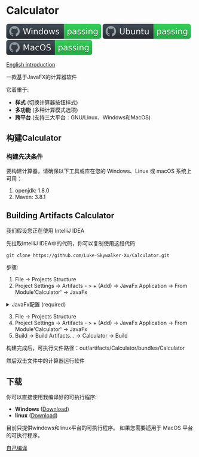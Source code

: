 # Calculator

![Windows](https://github.com/Luke-Skywalker-Xu/IconPark/blob/main/resources/Img/badge_Windows.svg)
![Ubuntu](https://github.com/Luke-Skywalker-Xu/IconPark/blob/main/resources/Img/badge_Ubuntu.svg)
![MacOS](https://github.com/Luke-Skywalker-Xu/IconPark/blob/main/resources/Img/badge_MacOS.svg)

[English introduction](README.md)

一款基于JavaFX的计算器软件

它着重于:
- **样式** (切换计算器按钮样式)
- **多功能** (多种计算模式选项)
- **跨平台** (支持三大平台：GNU/Linux、Windows和MacOS)

## 构建Calculator
### 构建先决条件
要构建计算器，请确保以下工具或库在您的 Windows、Linux 或 macOS 系统上可用：
1. openjdk: 1.8.0
2. Maven: 3.8.1

 <span id="自己编译" > </span>
## Building Artifacts Calculator 

我们假设您正在使用 IntelliJ IDEA

先拉取IntelliJ IDEA中的代码，你可以复制使用这段代码

<pre><code>git clone https://github.com/Luke-Skywalker-Xu/Calculator.git</code></pre>

步骤:

1. File -> Projects Structure
2. Project Settings -> Artifacts - > + (Add) -> JavaFx Application -> From Module'Calculator' -> JavaFx

<details>
<summary>JavaFx配置 (required)</summary>

1. Application class -> MainApplication(org.luke) -> OK
2. Title: Calculator
3. Native bundle: all
4. Apply

</details>

3. File -> Projects Structure
4. Project Settings -> Artifacts - > + (Add) -> JavaFx Application -> From Module'Calculator' -> JavaFx
5. Build -> Build Artifacts... -> Calculator -> Build

构建完成后，可执行文件路径：out/artifacts/Calculator/bundles/Calculator

然后双击文件中的计算器运行软件

## 下载 
你可以直接使用我编译好的可执行程序:

- **Windows** ([Download](https://github.com/Luke-Skywalker-Xu/Calculator/releases))
- **linux** ([Download](https://github.com/Luke-Skywalker-Xu/Calculator/releases))

目前只提供windows和linux平台的可执行程序。 如果您需要适用于 MacOS 平台的可执行程序。

<a href="#Compile it yourself">自己编译</a>


